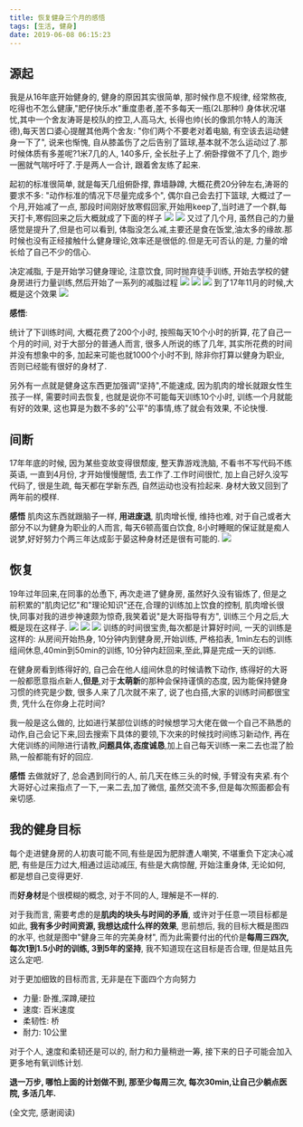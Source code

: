 ```yaml
---
title: 恢复健身三个月的感悟
tags: [生活, 健身]
date: 2019-06-08 06:15:23
---
```

## 源起
我是从16年底开始健身的, 健身的原因其实很简单, 那时候作息不规律, 经常熬夜, 吃得也不怎么健康,"肥仔快乐水"重度患者,差不多每天一瓶(2L那种!) 身体状况堪忧,其中一个舍友涛哥是校队的控卫,人高马大, 长得也帅(长的像凯尔特人的海沃德),每天苦口婆心提醒其他两个舍友: "你们两个不要老对着电脑, 有空该去运动健身一下了", 说来也惭愧, 自从膝盖伤了之后告别了篮球,基本就不怎么运动过了.那时候体质有多差呢?1米7几的人, 140多斤, 全长肚子上了.俯卧撑做不了几个, 跑步一圈就气喘吁吁了.于是两人一合计, 跟着舍友练了起来.

起初的标准很简单, 就是每天几组俯卧撑, 靠墙静蹲, 大概花费20分钟左右,涛哥的要求不多: "动作标准的情况下尽量完成多个", 偶尔自己会去打下篮球, 大概过了一个月,开始减了一点, 那段时间刚好放寒假回家,开始用keep了,当时进了一个群,每天打卡,寒假回来之后大概就成了下面的样子
![](http://blog.chenxiaoyao.cn/image/2019-06-08-start-training-again/1.jpg?imageView2/1/w/200/h/200/q/75|imageslim) 
![](http://blog.chenxiaoyao.cn/image/2019-06-08-start-training-again/2.jpg?imageView2/1/w/200/h/200/q/75|imageslim)
又过了几个月, 虽然自己的力量感觉是提升了,但是也可以看到, 体脂没怎么减,主要还是食在饭堂,油太多的缘故.那时候也没有正经接触什么健身理论,效率还是很低的.但是无可否认的是, 力量的增长给了自己不少的信心.

决定减脂, 于是开始学习健身理论, 注意饮食, 同时抛弃徒手训练, 开始去学校的健身房进行力量训练,然后开始了一系列的减脂过程
![](http://blog.chenxiaoyao.cn/image/2019-06-08-start-training-again/3.jpg?imageView2/1/w/200/h/200/q/75|imageslim)
![](http://blog.chenxiaoyao.cn/image/2019-06-08-start-training-again/4.jpg?imageView2/1/w/200/h/200/q/75|imageslim)
![](http://blog.chenxiaoyao.cn/image/2019-06-08-start-training-again/5.jpg?imageView2/1/w/200/h/200/q/75|imageslim)
到了17年11月的时候,大概是这个效果
![](http://blog.chenxiaoyao.cn/image/2019-06-08-start-training-again/6.jpg?imageView2/1/w/200/h/200/q/75|imageslim)

**感悟**: 

统计了下训练时间, 大概花费了200个小时, 按照每天10个小时的折算, 花了自己一个月的时间, 对于大部分的普通人而言, 很多人所说的练了几年, 其实所花费的时间并没有想象中的多, 加起来可能也就1000个小时不到, 除非你打算以健身为职业, 否则已经能有很好的身材了. 

另外有一点就是健身这东西更加强调"坚持",不能速成, 因为肌肉的增长就跟女性生孩子一样, 需要时间去恢复, 也就是说你不可能每天训练10个小时, 训练一个月就能有好的效果, 这也算是为数不多的"公平"的事情,练了就会有效果, 不论快慢.
## 间断
17年年底的时候, 因为某些变故变得很颓废, 整天靠游戏洗脑, 不看书不写代码不练英语, 一直到4月份, 才开始慢慢醒悟, 去工作了.工作时间很忙, 加上自己好久没写代码了, 很是生疏, 每天都在学新东西, 自然运动也没有捡起来. 身材大致又回到了两年前的模样.

**感悟**
肌肉这东西就跟脑子一样, **用进废退**, 肌肉增长慢, 维持也难, 对于自己或者大部分不以为健身为职业的人而言, 每天6顿高蛋白饮食, 8小时睡眠的保证就是痴人说梦,好好努力个两三年达成彭于晏这种身材还是很有可能的.
![](http://blog.chenxiaoyao.cn/image/2019-06-08-start-training-again10.jpg)
## 恢复
19年过年回来,在同事的怂恿下, 再次走进了健身房, 虽然好久没有锻炼了, 但是之前积累的"肌肉记忆"和"理论知识"还在,合理的训练加上饮食的控制, 肌肉增长很快,同事对我的进步神速颇为惊奇,我笑着说"是大哥指导有方", 训练三个月之后,大概是现在这样子.
![](http://blog.chenxiaoyao.cn/image/2019-06-08-start-training-again/7.jpg?imageView2/1/w/200/h/200/q/75|imageslim)
![](http://blog.chenxiaoyao.cn/image/2019-06-08-start-training-again/8.jpg?imageView2/1/w/200/h/200/q/75|imageslim)
![](http://blog.chenxiaoyao.cn/image/2019-06-08-start-training-again/9.jpg?imageView2/1/w/200/h/200/q/75|imageslim)
训练的时间很宝贵,每次都是计算好时间, 一天的训练是这样的: 从房间开始热身, 10分钟内到健身房,开始训练, 严格掐表, 1min左右的训练组间休息,40min到50min的训练, 10分钟内赶回来,至此,算是完成一天的训练.

在健身房看到练得好的, 自己会在他人组间休息的时候请教下动作, 练得好的大哥一般都愿意指点新人,**但是**,对于**太萌新**的那种会保持谨慎的态度, 因为能保持健身习惯的终究是少数, 很多人来了几次就不来了, 说了也白搭,大家的训练时间都很宝贵, 凭什么在你身上花时间?

我一般是这么做的, 比如进行某部位训练的时候想学习大佬在做一个自己不熟悉的动作,自己会记下来,回去搜索下具体的要领,下次来的时候找时间练习新动作, 再在大佬训练的间隙进行请教,**问题具体,态度诚恳**,加上自己每天训练一来二去也混了脸熟,一般都能有好的回应.

**感悟**
去做就好了, 总会遇到同行的人, 前几天在练三头的时候, 手臂没有夹紧.有个大哥好心过来指点了一下,一来二去,加了微信, 虽然交流不多,但是每次照面都会有亲切感.

## 我的健身目标
每个走进健身房的人初衷可能不同,有些是因为肥胖遭人嘲笑, 不堪重负下定决心减肥, 有些是压力过大,相通过运动减压, 有些是大病惊醒, 开始注重身体, 无论如何, 都是想自己变得更好.

而**好身材**是个很模糊的概念, 对于不同的人, 理解是不一样的.


对于我而言, 需要考虑的是**肌肉的块头与时间的矛盾**, 或许对于任意一项目标都是如此, **我有多少时间资源, 我想达成什么样的效果**, 思前想后, 我的目标大概是图四的水平, 也就是图中"健身三年的完美身材", 而为此需要付出的代价是**每周三四次, 每次1到1.5小时的训练, 3到5年的坚持**, 我不知道现在这目标是否合理, 但是姑且先这么定吧.


对于更加细致的目标而言, 无非是在下面四个方向努力
* 力量: 卧推,深蹲,硬拉
* 速度: 百米速度
* 柔韧性: 桥
* 耐力: 10公里

对于个人, 速度和柔韧还是可以的, 耐力和力量稍逊一筹, 接下来的日子可能会加入更多地有氧训练计划.

**退一万步, 哪怕上面的计划做不到, 那至少每周三次, 每次30min,让自己少躺点医院, 多活几年.**

(全文完, 感谢阅读)
